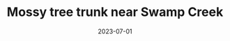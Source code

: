 ---
title: "Mossy tree trunk near Swamp Creek"
cc-type: picture
date: 2023-07-01
picture: "/assets/camera-roll/2023/07/2023-07-01-mossy-tree-trunk-near-swamp-creek/20230702_014948916_iOS.jpg"
thumbnail: "/assets/camera-roll/2023/07/2023-07-01-mossy-tree-trunk-near-swamp-creek/20230702_014948916_iOS-thumbnail.jpg"
tags:
  - moss
  - tree
  - Wallace Swamp Creek Park
---